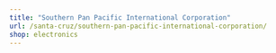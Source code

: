 ```yaml
---
title: "Southern Pan Pacific International Corporation"
url: /santa-cruz/southern-pan-pacific-international-corporation/
shop: electronics
---
```

